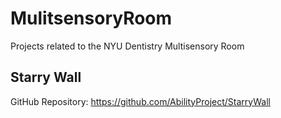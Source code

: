 # MulitsensoryRoom
Projects related to the NYU Dentistry Multisensory Room

## Starry Wall

GitHub Repository: https://github.com/AbilityProject/StarryWall
